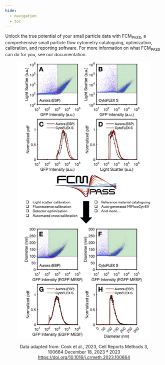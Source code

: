```yaml
---
hide:
  - navigation
  - toc
---
```



Unlock the true potential of your small particle data with FCM<sub>PASS</sub>, a comprehensive small particle flow cytometry cataloguing, optimization, calibration, and reporting software. For more information on what FCM<sub>PASS</sub> can do for you, see our documentation.

<div align="center" data-full-width="false"><figure><img src="assets/main-Workflow.png" alt=""><figcaption><p>Data adapted from: Cook et al., 2023, Cell Reports Methods 3, 100664 December 18, 2023 ª 2023 <a href="https://doi.org/10.1016/j.crmeth.2023.100664">https://doi.org/10.1016/j.crmeth.2023.100664</a></p></figcaption></figure></div>
